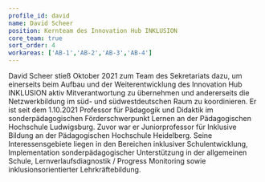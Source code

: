 ```yaml
---
profile_id: david
name: David Scheer
position: Kernteam des Innovation Hub INKLUSION
core_team: true
sort_order: 4
workareas: ['AB-1','AB-2','AB-3','AB-4']
---
```

David Scheer stieß Oktober 2021 zum Team des Sekretariats dazu, um einerseits beim Aufbau und der Weiterentwicklung des Innovation Hub INKLUSION aktiv Mitverantwortung zu übernehmen und andererseits die Netzwerkbildung im süd- und südwestdeutschen Raum zu koordinieren. Er ist seit dem 1.10.2021 Professor für Pädagogik und Didaktik im sonderpädagogischen Förderschwerpunkt Lernen an der Pädagogischen Hochschule Ludwigsburg. Zuvor war er Juniorprofessor für Inklusive Bildung an der Pädagogischen Hochschule Heidelberg. Seine Interessensgebiete liegen in den Bereichen inklusiver Schulentwicklung, Implementation sonderpädagogischer Unterstützung in der allgemeinen Schule, Lernverlaufsdiagnostik / Progress Monitoring sowie inklusionsorientierter Lehrkräftebildung.